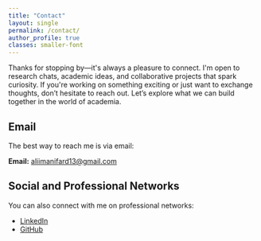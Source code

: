 ```yaml
---
title: "Contact"
layout: single
permalink: /contact/
author_profile: true
classes: smaller-font
---
```


Thanks for stopping by—it's always a pleasure to connect.
I'm open to research chats, academic ideas, and collaborative projects that spark curiosity.
If you're working on something exciting or just want to exchange thoughts, don’t hesitate to reach out.
Let’s explore what we can build together in the world of academia.

## Email

The best way to reach me is via email:

**Email:** [aliimanifard13@gmail.com](mailto:aliimanifard13@gmail.com)

## Social and Professional Networks

You can also connect with me on professional networks:

- [LinkedIn](https://www.linkedin.com/in/aliimanifard/)
- [GitHub](https://github.com/Aliimanifard)
